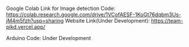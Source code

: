 Google Colab Link for Image detection Code: https://colab.research.google.com/drive/1VCofAESF-1KoGt76dqbm3Us-jM4m5fzh?usp=sharing
Website Link(Under Development): https://team-pikd.vercel.app/

Arduino Code: Under Development
